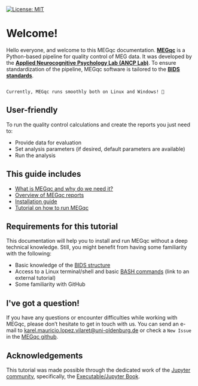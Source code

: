 [![License: MIT](https://img.shields.io/badge/License-MIT-yellow.svg)](https://opensource.org/licenses/MIT)

# Welcome!

Hello everyone, and welcome to this MEGqc documentation.
[**MEGqc**](https://github.com/ANCPLabOldenburg/MEGqc) is a Python-based pipeline for quality control of MEG data. It was developed by the [**Applied Neurocognitive Psychology Lab (ANCP Lab)**](https://uol.de/en/applied-neurocognitive-psychology). To ensure standardization of the pipeline, MEGqc software is tailored to the [**BIDS standards**](extra/bids.md).


```{important} Windows update!

Currently, MEGqc runs smoothly both on Linux and Windows! 🚀

```


## User-friendly
To run the quality control calculations and create the reports you just need to:
- Provide data for evaluation
- Set analysis parameters (if desired, default parameters are available)
- Run the analysis

## This guide includes
- [What is MEGqc and why do we need it?](book/introduction.md)
- [Overview of MEGqc reports](book/metrics.md)
- [Installation guide](book/installation.md)
- [Tutorial on how to run MEGqc](book/tutorial.md)

## Requirements for this tutorial
This documentation will help you to install and run MEGqc without a deep technical knowledge. Still, you might benefit from having some familiarity with the following:

- Basic knowledge of the [BIDS structure](extra/bids.md)
- Access to a Linux terminal/shell and basic [BASH commands](https://peerherholz.github.io/Python_for_Psychologists_Winter2021/introduction/intro_to_shell.html) (link to an external tutorial)
- Some familiarity with GitHub

## I've got a question!
If you have any questions or encounter difficulties while working with MEGqc, please don’t hesitate to get in touch with us. You can send an e-mail to karel.mauricio.lopez.vilaret@uni-oldenburg.de or check a `New Issue` in the [MEGqc github](https://github.com/ANCPLabOldenburg/MEGqc/issues).


## Acknowledgements

This tutorial was made possible through the dedicated work of the [Jupyter community](https://jupyter.org/community), specifically, the [Executable/Jupyter Book](https://executablebooks.org/en/latest/).
